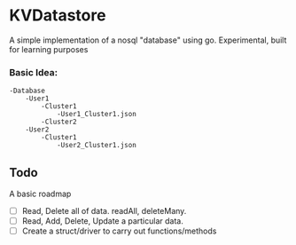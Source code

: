 # KVDatastore
A simple implementation of a nosql "database" using go. Experimental, built for learning purposes

### Basic Idea:
```plaintext
-Database
    -User1
        -Cluster1
            -User1_Cluster1.json
        -Cluster2
    -User2
        -Cluster1
            -User2_Cluster1.json
```

## Todo
A basic roadmap
- [ ] Read, Delete all of data. readAll, deleteMany.
- [ ] Read, Add, Delete, Update a particular data.
- [ ] Create a struct/driver to carry out functions/methods
